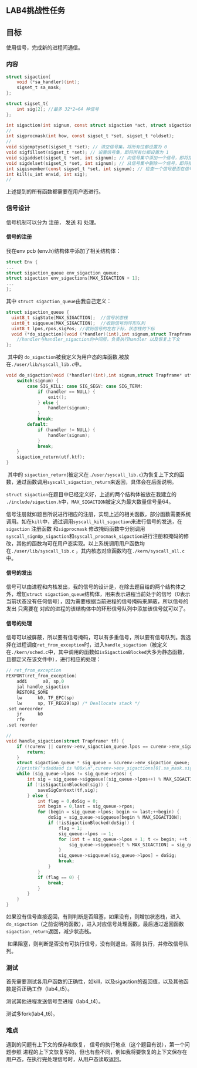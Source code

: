 ## LAB4挑战性任务

## 目标

使用信号，完成新的进程间通信。

### 内容

```c
struct sigaction{
    void (*sa_handler)(int);
    sigset_t sa_mask;
};

struct sigset_t{
    int sig[2]; //最多 32*2=64 种信号
};

int sigaction(int signum, const struct sigaction *act, struct sigaction *oldact);
//
int sigprocmask(int how, const sigset_t *set, sigset_t *oldset);
//
void sigemptyset(sigset_t *set); // 清空信号集，将所有位都设置为 0
void sigfillset(sigset_t *set); // 设置信号集，即将所有位都设置为 1
void sigaddset(sigset_t *set, int signum); // 向信号集中添加一个信号，即将指定信号的位设置为 1
void sigdelset(sigset_t *set, int signum); // 从信号集中删除一个信号，即将指定信号的位设置为 0
int sigismember(const sigset_t *set, int signum); // 检查一个信号是否在信号集中，如果在则返回 1，否则返回 0
int kill(u_int envid, int sig);
//
```

上述提到的所有函数都需要在用户态进行。

### 信号设计

信号机制可以分为 注册， 发送 和 处理。

#### 信号的注册

我在env pcb (env.h)结构体中添加了相关结构体：

```c
struct Env {
...
struct sigaction_queue env_sigaction_queue;
struct sigaction env_sigactions[MAX_SIGACTION + 1];
...
};
```

其中 `struct sigaction_queue`由我自己定义：

```c
struct sigaction_queue {
  uint8_t sigState[MAX_SIGACTION];  //信号状态栈
  uint8_t sigqueue[MAX_SIGACTION];  //收到信号的环形队列
  uint8_t lpos,rpos,sigPos;	//收到信号的左右下标，状态栈的下标
  void (*do_sigaction)(void (*handler)(int),int signum,struct Trapframe* utf, struct Trapframe*ktf);
    //handler与handler_sigaction的中间层，负责执行handler 以及恢复上下文
};
```

​	其中的 `do_sigaction`被我定义为用户态的库函数,被放在`./user/lib/syscall_lib.c`中。

```c
void do_sigaction(void (*handler)(int),int signum,struct Trapframe* utf,struct Trapframe *ktf) {
	switch(signum) {
		case SIG_KILL: case SIG_SEGV: case SIG_TERM:
			if (handler == NULL) {
				exit();
			} else {
				handler(signum);	
			}
			break;
		default:
			if (handler != NULL) {
				handler(signum);
			}
			break;
	}
	sigaction_return(utf,ktf);
}
```

​		其中的 `sigaction_return`(被定义在`./user/syscall_lib.c`)为恢复上下文的函数，通过函数调用`syscall_sigaction_return`来返回，具体会在后面说明。

`struct sigaction`在题目中已经定义好，上述的两个结构体被放在我建立的 `./include/sigaction.h`中，`MAX_SIGACTION`被定义为最大数量信号量64。

信号注册就如题目所说进行相应的注册，实现上述的相关函数，部分函数需要系统调用。如在`kill`中，通过调用`syscall_kill_sigaction`来进行信号的发送，在`sigaction` 注册函数 和`sigprocmask` 修改掩码函数中分别调用`syscall_signUp_sigaction`和`syscall_procmask_sigaction`进行注册和掩码的修改，其他的函数均可在用户态实现。以上系统调用用户函数均在`./user/lib/syscall_lib.c` ，其内核态对应函数均在`./kern/syscall_all.c`中。

#### 信号的发出

信号可以由进程和内核发出，我的信号的设计是，在除去题目给的两个结构体之外，增加`struct sigaction_queue`结构体，用来表示进程当前处于的信号（0表示当前状态没有任何信号），因为需要根据当前进程的信号掩码来屏蔽，所以信号的发出 只需要在 对应的进程的该结构体中的环形信号队列中添加该信号就可以了。

#### 信号的处理

信号可以被屏蔽，所以要有信号掩码，可以有多重信号，所以要有信号队列。我选择在进程调度`ret_from_exception`时，进入`handle_sigaction`（被定义在`./kern/sched.c`中，其中调用的函数如`isSigactionBlocked`大多为静态函数，且都定义在该文件中），进行相应的处理：

```c
// ret_from_exception
FEXPORT(ret_from_exception)
	addi      a0, sp,0
	jal handle_sigaction
	RESTORE_SOME
	lw      k0, TF_EPC(sp)
	lw      sp, TF_REG29(sp) /* Deallocate stack */
.set noreorder
	jr      k0
	rfe
.set reorder

//
void handle_sigaction(struct Trapframe* tf) {
	if (!curenv || curenv->env_sigaction_queue.lpos == curenv->env_sigaction_queue.rpos) {
		return;
	}
	struct sigaction_queue * sig_queue = &curenv->env_sigaction_queue;
	//printk("sdaddasd is %08x\n",curenv->env_sigactions[0].sa_mask.sig[0]);
	while (sig_queue->lpos != sig_queue->rpos) {
		int sig = sig_queue->sigqueue[(sig_queue->lpos++) % MAX_SIGACTION];
		if (!isSigactionBlocked(sig)) {
			saveSigContext(tf,sig);	
		} else {
			int flag = 0,doSig = 0;
			int begin = 0,last = sig_queue->rpos;
			for (begin = sig_queue->lpos; begin <= last;++begin) {
				doSig = sig_queue->sigqueue[begin % MAX_SIGACTION];
				if (!isSigactionBlocked(doSig)) {
					flag = 1;
					sig_queue->lpos -= 1; 
					for (int t = sig_queue->lpos + 1; t <= begin; ++t ) {
						sig_queue->sigqueue[t % MAX_SIGACTION] = sig_queue->sigqueue[(t - 1) % MAX_SIGACTION];
					}
					sig_queue->sigqueue[sig_queue->lpos] = doSig;
					break;
				}
			}	
			if (flag == 0) {
				break;
			}
		}		
	}
}
```

如果没有信号直接返回，有则判断是否阻塞，如果没有，则增加状态栈，进入`do_sigaction`（之前说明的函数），进入对应信号处理函数，最后通过返回函数`sigaction_return`返回，减少状态栈。 

​    如果阻塞，则判断是否没有可执行信号，没有则退出，否则 执行，并修改信号队列。

### 测试

首先需要测试各用户函数的正确性，如kill，以及sigaction的返回值，以及其他函数是否正确工作（lab4_t5）。

测试其他进程发送信号至进程（lab4_t4）。

测试多fork(lab4_t6)。

### 难点

遇到的问题有上下文的保存和恢复， 信号的执行地点（这个题目有说），第一个问题参照 进程的上下文恢复写的，但也有些不同，例如我将要恢复的上下文保存在用户态，在执行完处理信号时，从用户态读取返回。





